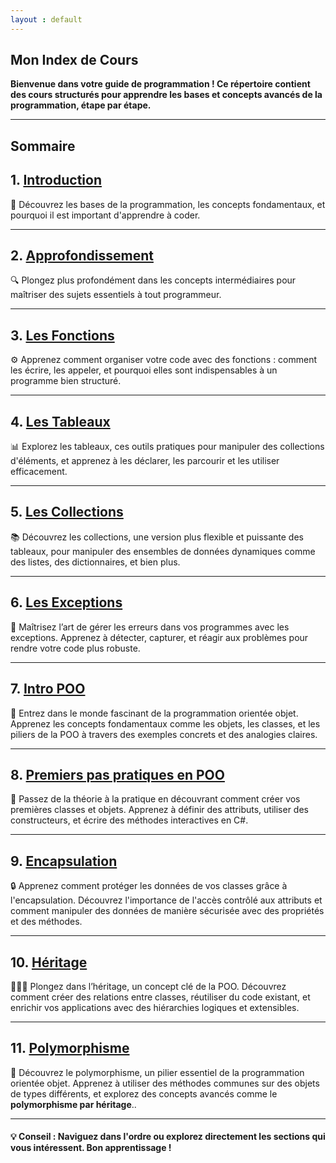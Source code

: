 ```yaml
---
layout : default
---
```


## Mon Index de Cours
**Bienvenue dans votre guide de programmation ! Ce répertoire contient des cours structurés pour apprendre les bases et concepts avancés de la programmation, étape par étape.**
<hr>

## Sommaire
## 1. [Introduction](cours/01Introduction.md)
📘 Découvrez les bases de la programmation, les concepts fondamentaux, et pourquoi il est important d'apprendre à coder.

<hr>

## 2. [Approfondissement](cours/02Approfondissement.md)
🔍 Plongez plus profondément dans les concepts intermédiaires pour maîtriser des sujets essentiels à tout programmeur.

<hr>

## 3. [Les Fonctions](cours/03Fonctions.md)
⚙️ Apprenez comment organiser votre code avec des fonctions : comment les écrire, les appeler, et pourquoi elles sont indispensables à un programme bien structuré.

<hr>

## 4. [Les Tableaux](cours/04Tableaux.md)
📊 Explorez les tableaux, ces outils pratiques pour manipuler des collections d'éléments, et apprenez à les déclarer, les parcourir et les utiliser efficacement.

<hr>

## 5. [Les Collections](cours/05Collections.md)
📚 Découvrez les collections, une version plus flexible et puissante des tableaux, pour manipuler des ensembles de données dynamiques comme des listes, des dictionnaires, et bien plus.

<hr>

## 6. [Les Exceptions](cours/06Exceptions.md)
🚨 Maîtrisez l’art de gérer les erreurs dans vos programmes avec les exceptions. Apprenez à détecter, capturer, et réagir aux problèmes pour rendre votre code plus robuste.

<hr>

## 7. [Intro POO](cours/07IntroPoo.md)
🧩 Entrez dans le monde fascinant de la programmation orientée objet. Apprenez les concepts fondamentaux comme les objets, les classes, et les piliers de la POO à travers des exemples concrets et des analogies claires.

<hr>

## 8. [Premiers pas pratiques en POO](cours/08BasesPOO.md)
🐾 Passez de la théorie à la pratique en découvrant comment créer vos premières classes et objets. Apprenez à définir des attributs, utiliser des constructeurs, et écrire des méthodes interactives en C#.

<hr>

## 9. [Encapsulation](cours/09Encapsulation.md)
🔒 Apprenez comment protéger les données de vos classes grâce à l'encapsulation. Découvrez l'importance de l'accès contrôlé aux attributs et comment manipuler des données de manière sécurisée avec des propriétés et des méthodes.

<hr>

## 10. [Héritage](cours/10Heritage.md)
👩‍👧‍👦 Plongez dans l’héritage, un concept clé de la POO. Découvrez comment créer des relations entre classes, réutiliser du code existant, et enrichir vos applications avec des hiérarchies logiques et extensibles.

<hr>

## 11. [Polymorphisme](cours/11Polymorphisme.md)
🔀 Découvrez le polymorphisme, un pilier essentiel de la programmation orientée objet. Apprenez à utiliser des méthodes communes sur des objets de types différents, et explorez des concepts avancés comme le **polymorphisme par héritage**..

<hr>

#### 💡 Conseil : Naviguez dans l'ordre ou explorez directement les sections qui vous intéressent. Bon apprentissage !